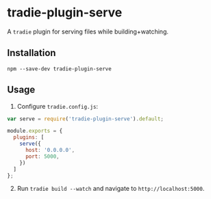# tradie-plugin-serve

A `tradie` plugin for serving files while building+watching.

## Installation

    npm --save-dev tradie-plugin-serve

## Usage

1. Configure `tradie.config.js`:

```js
var serve = require('tradie-plugin-serve').default;

module.exports = {
  plugins: [
    serve({
      host: '0.0.0.0',
      port: 5000,
    })
  ]
};
```

2. Run `tradie build --watch` and navigate to `http://localhost:5000`.
